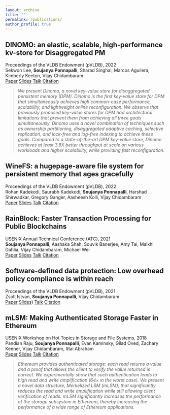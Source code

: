 ```yaml
---
layout: archive
title: ""
permalink: /publications/
author_profile: true
---
```



## DINOMO: an elastic, scalable, high-performance kv-store for Disaggregated PM 
Proceedings of the VLDB Endowment (pVLDB), 2022 <br>
Sekwon Lee, **Soujanya Ponnapalli**, Sharad Singhal, Marcos Aguilera, Kimberly Keeton, Vijay Chidambaram <br>
[Paper](https://dl.acm.org/doi/pdf/10.14778/3565838.3565854)
[Slides](https://wuklab.github.io/words/words22-lee-slides.pdf)
[Talk](https://www.youtube.com/watch?v=Q1-nqbrmu0o&ab_channel=WukLab)
[Citation](https://scholar.googleusercontent.com/scholar.bib?q=info:yoFaNvcx5YUJ:scholar.google.com/&output=citation&scisdr=ClE48TFbEPS13UQBrxM:AFWwaeYAAAAAZekHtxNW12bx341L-MmdskgZspo&scisig=AFWwaeYAAAAAZekHt9zGwIn9fvV_xoXalY9bNkE&scisf=4&ct=citation&cd=-1&hl=en) <br>
> *We present Dinomo, a novel key-value store for disaggregated persistent memory (DPM). Dinomo is the first key-value store for DPM that simultaneously achieves high common-case performance, scalability, and lightweight online reconfiguration. We observe that previously proposed key-value stores for DPM had architectural limitations that prevent them from achieving all three goals simultaneously. Dinomo uses a novel combination of techniques such as ownership partitioning, disaggregated adaptive caching, selective replication, and lock-free and log-free indexing to achieve these goals. Compared to a state-of-the-art DPM key-value store, Dinomo achieves at least 3.8X better throughput at scale on various workloads and higher scalability, while providing fast reconfiguration.*


<!-- <p>
 <span style="float: left"><a href="https://www.usenix.org/system/files/conference/hotstorage18/hotstorage18-paper-raju.pdf" target="_blank"><img src="../images/abstract_mlsm.png" style="width:30vw;margin-right=0"></a></span>
 <span style="float: right"><a href="https://www.usenix.org/sites/default/files/conference/protected-files/hotstorage18_slides_ponnapalli.pdf" target="_blank"><img src="../images/paper_mlsm.png" style="width:20vw"></a></span>
</p>  -->


## WineFS: a hugepage-aware file system for persistent memory that ages gracefully 
Proceedings of the VLDB Endowment (pVLDB), 2022 <br>
Rohan Kadekodi, Saurabh Kadekodi, **Soujanya Ponnapalli**, Harshad Shirwadkar, Gregory Ganger, Aasheesh Kolli, Vijay Chidambaram <br>
[Paper](https://dl.acm.org/doi/pdf/10.1145/3477132.3483567)
[Slides](https://www.cs.utexas.edu/~vijay/papers/winefs-sosp21-slides.pdf)
[Talk](https://www.youtube.com/watch?v=16Ami3IsYI8&ab_channel=ACMSIGOPS)
[Citation](https://www.cs.utexas.edu/~vijay/bibtex/winefs-sosp21.bib) <br>


## RainBlock: Faster Transaction Processing for Public Blockchains 
USENIX Annual Technical Conference (ATC), 2021<br>
**Soujanya Ponnapalli**,  Aashaka Shah,  Souvik Banerjee,  Amy Tai,  Malkhi Dahlia,  Vijay Chidambaram,  Michael Wei <br>
[Paper](https://www.usenix.org/system/files/atc21-ponnapalli.pdf)
[Slides](https://www.usenix.org/system/files/atc21_slides_ponnapalli.pdf)
[Talk](https://www.youtube.com/watch?v=oyrWI2LaDq8&ab_channel=USENIX)
[Citation](https://scholar.googleusercontent.com/scholar.bib?q=info:NIvCRZAdxToJ:scholar.google.com/&output=citation&scisdr=ClE48TFbEPS13UX2tRg:AFWwaeYAAAAAZejwrRjGIK6bzK9zu2owfCzohDg&scisig=AFWwaeYAAAAAZejwrSlgAQcwDgpjj6iKBXWs82U&scisf=4&ct=citation&cd=-1&hl=en)
<br>


## Software-defined data protection: Low overhead policy compliance is within reach 
Proceedings of the VLDB Endowment (pVLDB), 2021 <br>
Zsolt Istvan,  **Soujanya Ponnapalli**,  Vijay Chidambaram <br>
[Paper](https://dl.acm.org/doi/pdf/10.14778/3450980.3450986)
[Slides](https://www.youtube.com/watch?v=beM1qWI7tho&ab_channel=VLDB2021))
[Talk](https://www.youtube.com/watch?v=beM1qWI7tho&ab_channel=VLDB2021)
[Citation](https://scholar.googleusercontent.com/scholar.bib?q=info:lbGn4Hm5ml4J:scholar.google.com/&output=citation&scisdr=ClE48TFbEPS13UQVdM0:AFWwaeYAAAAAZekTbM27vjR36aCY7495-eseBnM&scisig=AFWwaeYAAAAAZekTbM6Bbho1Vqw_ns0yEUMuCUE&scisf=4&ct=citation&cd=-1&hl=en)


## mLSM: Making Authenticated Storage Faster in Ethereum 
USENIX Workshop on Hot Topics in Storage and File Systems, 2018 <br>
Pandian Raju, **Soujanya Ponnapalli**, Evan Kaminsky, Gilad Oved, Zachary Keener, Vijay Chidambaram, Ittai Abraham <br>
[Paper](https://www.usenix.org/system/files/conference/hotstorage18/hotstorage18-paper-raju.pdf)
[Slides](https://www.usenix.org/sites/default/files/conference/protected-files/hotstorage18_slides_ponnapalli.pdf)
[Talk](https://www.usenix.org/conference/hotstorage18/presentation/raju)
[Citation](https://www.usenix.org/biblio/export/bibtex/216872) <br>
> *Ethereum provides authenticated storage: each read
returns a value and a proof that allows the client to verify
the value returned is correct. We experimentally show
that such authentication leads to high read and write amplification (64× in the worst case). We present a novel
data structure, Merkelized LSM (mLSM), that significantly reduces the read and write amplification while still
allowing client verification of reads. mLSM significantly
increases the performance of the storage subsystem in
Ethereum, thereby increasing the performance of a wide
range of Ethereum applications.*
<!-- <p>
 <span style="float: left"><a href="https://www.usenix.org/system/files/conference/hotstorage18/hotstorage18-paper-raju.pdf" target="_blank"><img src="../images/abstract_mlsm.png" style="width:30vw;margin-left=0"></a></span>
 <span style="float: right"><a href="https://www.usenix.org/sites/default/files/conference/protected-files/hotstorage18_slides_ponnapalli.pdf" target="_blank"><img src="../images/paper_mlsm.png" style="width:20vw"></a></span>
</p>  -->


<!-- | Abstract   | Solution Preview |
| ------------- | ------------- |
| <center><a href="https://www.usenix.org/system/files/conference/hotstorage18/hotstorage18-paper-raju.pdf" target="_blank"><img src="../images/abstract_mlsm.png" style="width: 30vw"></a></center> | <center><a href="https://www.usenix.org/sites/default/files/conference/protected-files/hotstorage18_slides_ponnapalli.pdf" target="_blank"><img src="../images/paper_mlsm.png" style="width: 30vw"></a></center> | -->


<!-- ## mLSM: Making Authenticated Storage Faster in Ethereum 
USENIX Workshop on Hot Topics in Storage and File Systems, 2018 <br>
Pandian Raju, **Soujanya Ponnapalli**, Evan Kaminsky, Gilad Oved, Zachary Keener, Vijay Chidambaram, Ittai Abraham

| Abstract   | Solution Preview |
| ------------- | ------------- |
| <center><a href="https://www.usenix.org/system/files/conference/hotstorage18/hotstorage18-paper-raju.pdf" target="_blank"><img src="../images/abstract_mlsm.png" style="width: 30vw"></a></center> | <center><a href="https://www.usenix.org/sites/default/files/conference/protected-files/hotstorage18_slides_ponnapalli.pdf" target="_blank"><img src="../images/paper_mlsm.png" style="width: 30vw"></a></center> | -->

<!-- {% if author.googlescholar %}
 You can also find my articles on <u><a href="{{author.googlescholar}}">my Google Scholar profile</a>.</u>
{% endif %}

{% include base_path %}

{% for post in site.publications reversed %}
 {% include archive-single.html %}
{% endfor %} -->
